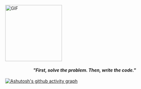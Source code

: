 
<br>
<img text-align="center" align="center" height="180px" alt="GIF" src="https://i.imgur.com/AflEm7k.gif" />
<h4 align="center" ><b><i>"First, solve the problem. Then, write the code."</i></b></h4
<br>

[![Ashutosh's github activity graph](https://github-readme-activity-graph.cyclic.app/graph?username=solexz&bg_color=3d3846&color=9e4c98&line=9e4c98&point=403d3d&area=true&hide_border=true)](https://github.com/ashutosh00710/github-readme-activity-graph)
